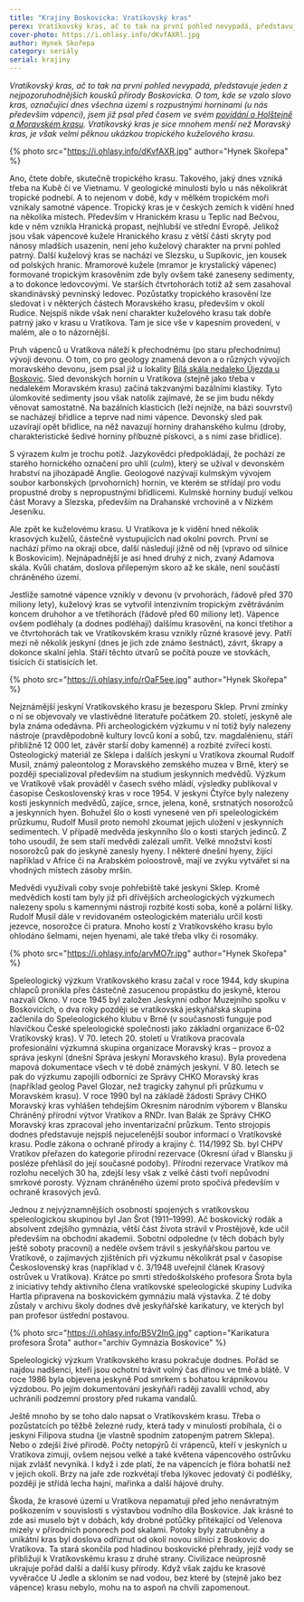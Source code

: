 ```yaml
---
title: "Krajiny Boskovicka: Vratíkovský kras"
perex: Vratíkovský kras, ač to tak na první pohled nevypadá, představuje jeden z nejpozoruhodnějších kousků přírody Boskovicka; je velmi pěknou ukázkou takzvaného tropického kuželového krasu.
cover-photo: https://i.ohlasy.info/dKvfAXRl.jpg
author: Hynek Skořepa
category: seriály
serial: krajiny
---
```


*Vratíkovský kras, ač to tak na první pohled nevypadá, představuje jeden z nejpozoruhodnějších kousků přírody Boskovicka. O tom, kde se vzalo slovo kras, označující dnes všechna území s rozpustnými horninami (u nás především vápenci), jsem již psal před časem ve svém [povídání o Holštejně a Moravském krasu](http://www.ohlasy.info/clanky/2016/01/holstejn.html). Vratíkovský kras je sice mnohem menší než Moravský kras, je však velmi pěknou ukázkou tropického kuželového krasu.*

{% photo src="https://i.ohlasy.info/dKvfAXR.jpg" author="Hynek Skořepa" %}

Ano, čtete dobře, skutečně tropického krasu. Takového, jaký dnes vzniká třeba na Kubě či ve Vietnamu. V geologické minulosti bylo u nás několikrát tropické podnebí. A to nejenom v době, kdy v mělkém tropickém moři vznikaly samotné vápence. Tropický kras je v českých zemích k vidění hned na několika místech. Především v Hranickém krasu u Teplic nad Bečvou, kde v něm vznikla Hranická propast, nejhlubší ve střední Evropě. Jelikož jsou však vápencové kužele Hranického krasu z větší části skryty pod nánosy mladších usazenin, není jeho kuželový charakter na první pohled patrný. Další kuželový kras se nachází ve Slezsku, u Supíkovic, jen kousek od polských hranic. Mramorové kužele (mramor je krystalický vápenec) formované tropickým krasověním zde byly ovšem také zaneseny sedimenty, a to dokonce ledovcovými. Ve starších čtvrtohorách totiž až sem zasahoval skandinávský pevninský ledovec. Pozůstatky tropického krasovění lze sledovat i v některých částech Moravského krasu, především v okolí Rudice. Nejspíš nikde však není charakter kuželového krasu tak dobře patrný jako v krasu u Vratíkova. Tam je sice vše v kapesním provedení, v malém, ale o to názornější.

Pruh vápenců u Vratíkova náleží k přechodnému (po staru přechodnímu) vývoji devonu. O tom, co pro geology znamená devon a o různých vývojích moravského devonu, jsem psal již u lokality [Bílá skála nedaleko Újezda u Boskovic](http://www.ohlasy.info/clanky/2016/02/bila-skala.html). Sled devonských hornin u Vratíkova (stejně jako třeba v nedalekém Moravském krasu) začíná takzvanými bazálními klastiky. Tyto úlomkovité sedimenty jsou však natolik zajímavé, že se jim budu někdy věnovat samostatně. Na bazálních klasticích (leží nejníže, na bázi souvrství) se nacházejí břidlice a teprve nad nimi vápence. Devonský sled pak uzavírají opět břidlice, na něž navazují horniny drahanského kulmu (droby, charakteristické šedivé horniny příbuzné pískovci, a s nimi zase břidlice).

S výrazem *kulm* je trochu potíž. Jazykovědci předpokládají, že pochází ze starého hornického označení pro uhlí (*culm*), který se užíval v devonském hrabství na jihozápadě Anglie. Geologové nazývají kulmským vývojem soubor karbonských (prvohorních) hornin, ve kterém se střídají pro vodu propustné droby s nepropustnými břidlicemi. Kulmské horniny budují velkou část Moravy a Slezska, především na Drahanské vrchovině a v Nízkém Jeseníku.

Ale zpět ke kuželovému krasu. U Vratíkova je k vidění hned několik krasových kuželů, částečně vystupujících nad okolní povrch. První se nachází přímo na okraji obce, další následují jižně od něj (vpravo od silnice k Boskovicím). Nejnápadnější je asi hned druhý z nich, zvaný Adamova skála. Kvůli chatám, doslova přilepeným skoro až ke skále, není součástí chráněného území.

Jestliže samotné vápence vznikly v devonu (v prvohorách, řádově před 370 miliony lety), kuželový kras se vytvořil intenzivním tropickým zvětráváním koncem druhohor a ve třetihorách (řádově před 60 miliony let).  Vápence ovšem podléhaly (a dodnes podléhají) dalšímu krasovění, na konci třetihor a ve čtvrtohorách tak ve Vratíkovském krasu vznikly různé krasové jevy. Patří mezi ně několik jeskyní (dnes je jich zde známo šestnáct), závrt, škrapy a dokonce skalní jehla. Stáří těchto útvarů se počítá pouze ve stovkách, tisících či statisících let.

{% photo src="https://i.ohlasy.info/rOaF5ee.jpg" author="Hynek Skořepa" %}

Nejznámější jeskyní Vratíkovského krasu je bezesporu Sklep. První zmínky o ní se objevovaly ve vlastivědné literatuře počátkem 20. století, jeskyně ale byla známa odedávna. Při archeologickém výzkumu v ní totiž byly nalezeny nástroje (pravděpodobně kultury lovců koní a sobů, tzv. magdalénienu, stáří přibližně 12 000 let, závěr starší doby kamenné) a rozbité zvířecí kosti. Osteologický materiál ze Sklepa i dalších jeskyní u Vratíkova zkoumal Rudolf Musil, známý paleontolog z Moravského zemského muzea v Brně, který se později specializoval především na studium jeskynních medvědů. Výzkum ve Vratíkově však prováděl v časech svého mládí, výsledky publikoval v časopise Československý kras v roce 1954. V jeskyni Čtyřce byly nalezeny kosti jeskynních medvědů, zajíce, srnce, jelena, koně, srstnatých nosorožců a jeskynních hyen. Bohužel šlo o kosti vynesené ven při speleologickém průzkumu, Rudolf Musil proto nemohl zkoumat jejich uložení v jeskynních sedimentech. V případě medvěda jeskynního šlo o kosti starých jedinců. Z toho usoudil, že sem staří medvědi zalézali umřít. Velké množství kostí nosorožců pak do jeskyně zanesly hyeny. I některé dnešní hyeny, žijící například v Africe či na Arabském poloostrově, mají ve zvyku vytvářet si na vhodných místech zásoby mršin.

Medvědi využívali coby svoje pohřebiště také jeskyni Sklep. Kromě medvědích kostí tam byly již při dřívějších archeologických výzkumech nalezeny spolu s kamennými nástroji rozbité kosti soba, koně a polární lišky. Rudolf Musil dále v revidovaném osteologickém materiálu určil kosti jezevce, nosorožce či pratura. Mnoho kostí z Vratíkovského krasu bylo ohlodáno šelmami, nejen hyenami, ale také třeba vlky či rosomáky.

{% photo src="https://i.ohlasy.info/arvMO7r.jpg" author="Hynek Skořepa" %}

Speleologický výzkum Vratíkovského krasu začal v roce 1944, kdy skupina chlapců pronikla přes částečně zasucenou propástku do jeskyně, kterou nazvali Okno. V roce 1945 byl založen Jeskynní odbor Muzejního spolku v Boskovicích, o dva roky později se vratíkovská jeskyňářská skupina začlenila do Speleologického klubu v Brně (v současnosti funguje pod hlavičkou České speleologické společnosti jako základní organizace 6-02 Vratíkovský kras). V 70. letech 20. století u Vratíkova pracovala profesionální výzkumná skupina organizace Moravský kras – provoz a správa jeskyní (dnešní Správa jeskyní Moravského krasu). Byla provedena mapová dokumentace všech v té době známých jeskyní. V 80. letech se pak do výzkumu zapojili odborníci ze Správy CHKO Moravský kras (například geolog Pavel Glozar, než tragicky zahynul při průzkumu v Moravském krasu). V roce 1990 byl na základě žádosti Správy CHKO Moravský kras vyhlášen tehdejším Okresním národním výborem v Blansku Chráněný přírodní výtvor Vratíkov a RNDr. Ivan Balák ze Správy CHKO Moravský kras zpracoval jeho inventarizační průzkum. Tento strojopis dodnes představuje nejspíš nejucelenější soubor informací o Vratíkovské krasu. Podle zákona o ochraně přírody a krajiny č. 114/1992 Sb. byl CHPV Vratíkov přeřazen do kategorie přírodní rezervace (Okresní úřad v Blansku ji posléze přehlásil do její současné podoby). Přírodní rezervace Vratíkov má rozlohu necelých 30 ha, zdejší lesy však z velké části tvoří nepůvodní smrkové porosty. Význam chráněného území proto spočívá především v ochraně krasových jevů.

Jednou z nejvýznamnějších osobností spojených s vratíkovskou speleologickou skupinou byl Jan Šrot (1911–1999). Ač boskovický rodák a absolvent zdejšího gymnázia, větší část života strávil v Prostějově, kde učil především na obchodní akademii. Sobotní odpoledne (v těch dobách byly ještě soboty pracovní) a neděle ovšem trávil s jeskyňářskou partou ve Vratíkově, o zajímavých zjištěních při výzkumu několikrát psal v časopise Československý kras (například v č. 3/1948 uveřejnil článek Krasový ostrůvek u Vratíkova). Krátce po smrti středoškolského profesora Šrota byla z iniciativy tehdy aktivního člena vratíkovské speleologické skupiny Ludvíka Hartla připravena na boskovickém gymnáziu malá výstavka. Z té doby zůstaly v archivu školy dodnes dvě jeskyňářské karikatury, ve kterých byl pan profesor ústřední postavou.

{% photo src="https://i.ohlasy.info/B5V2InG.jpg" caption="Karikatura profesora Šrota" author="archiv Gymnázia Boskovice" %}

Speleologický výzkum Vratíkovského krasu pokračuje dodnes. Pořád se najdou nadšenci, kteří jsou ochotní trávit volný čas dřinou ve tmě a blátě. V roce 1986 byla objevena jeskyně Pod smrkem s bohatou krápníkovou výzdobou. Po jejím dokumentování jeskyňáři raději zavalili vchod, aby uchránili podzemní prostory před rukama vandalů.

Ještě mnoho by se toho dalo napsat o Vratíkovském krasu. Třeba o pozůstatcích po těžbě železné rudy, která tady v minulosti probíhala, či o jeskyni Filipova studna (je vlastně spodním zatopeným patrem Sklepa). Nebo o zdejší živé přírodě. Počty netopýrů či vrápenců, kteří v jeskyních u Vratíkova zimují, ovšem nejsou velké a také květena vápencového ostrůvku nijak zvlášť nevyniká. I když i zde platí, že na vápencích je flóra bohatší než v jejich okolí. Brzy na jaře zde rozkvétají třeba lýkovec jedovatý či podléšky, později je střídá lecha hajní, mařinka a další hájové druhy.

Škoda, že krasové území u Vratíkova nepamatuji před jeho nenávratným poškozením v souvislosti s výstavbou vodního díla Boskovice. Jak krásné to zde asi muselo být v dobách, kdy drobné potůčky přitékající od Velenova mizely v přírodních ponorech pod skalami. Potoky byly zatrubněny a unikátní kras byl doslova odříznut od okolí novou silnicí z Boskovic do Vratíkova. Ta stará skončila pod hladinou boskovické přehrady, jejíž vody se přibližují k Vratíkovskému krasu z druhé strany. Civilizace neúprosně ukrajuje pořád další a další kusy přírody. Když však zajdu ke krasové vyvěračce U Jedle a skloním se nad vodou, bez které by (stejně jako bez vápence) krasu nebylo, mohu na to aspoň na chvíli zapomenout.
